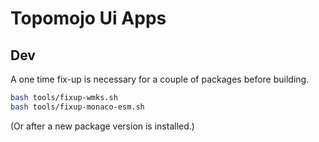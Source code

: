 # Topomojo Ui Apps

## Dev

A one time fix-up is necessary for a couple of packages before building.

```bash
bash tools/fixup-wmks.sh
bash tools/fixup-monaco-esm.sh
```

(Or after a new package version is installed.)
